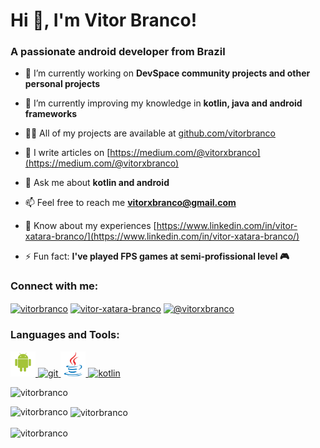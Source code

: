 <h1>Hi 👋, I'm Vitor Branco!</h1>
<h3>A passionate android developer from Brazil</h3>

- 🔭 I’m currently working on **DevSpace community projects and other personal projects**

- 🌱 I’m currently improving my knowledge in **kotlin, java and android frameworks**

- 👨‍💻 All of my projects are available at [github.com/vitorbranco](github.com/vitorbranco)

- 📝 I write articles on [https://medium.com/@vitorxbranco](https://medium.com/@vitorxbranco)

- 💬 Ask me about **kotlin and android**

- 📫 Feel free to reach me **vitorxbranco@gmail.com**

- 📄 Know about my experiences [https://www.linkedin.com/in/vitor-xatara-branco/](https://www.linkedin.com/in/vitor-xatara-branco/)

- ⚡ Fun fact: **I've played FPS games at semi-profissional level 🎮**

<h3 align="left">Connect with me:</h3>
<p align="left">
<a href="https://dev.to/vitorbranco" target="blank"><img align="center" src="https://raw.githubusercontent.com/rahuldkjain/github-profile-readme-generator/master/src/images/icons/Social/devto.svg" alt="vitorbranco" height="30" width="40" /></a>
<a href="https://linkedin.com/in/vitor-xatara-branco" target="blank"><img align="center" src="https://raw.githubusercontent.com/rahuldkjain/github-profile-readme-generator/master/src/images/icons/Social/linked-in-alt.svg" alt="vitor-xatara-branco" height="30" width="40" /></a>
<a href="https://medium.com/@vitorxbranco" target="blank"><img align="center" src="https://raw.githubusercontent.com/rahuldkjain/github-profile-readme-generator/master/src/images/icons/Social/medium.svg" alt="@vitorxbranco" height="30" width="40" /></a>
</p>

<h3 align="left">Languages and Tools:</h3>
<p align="left"> <a href="https://developer.android.com" target="_blank" rel="noreferrer"> <img src="https://raw.githubusercontent.com/devicons/devicon/master/icons/android/android-original-wordmark.svg" alt="android" width="40" height="40"/> </a> <a href="https://git-scm.com/" target="_blank" rel="noreferrer"> <img src="https://www.vectorlogo.zone/logos/git-scm/git-scm-icon.svg" alt="git" width="40" height="40"/> </a> <a href="https://www.java.com" target="_blank" rel="noreferrer"> <img src="https://raw.githubusercontent.com/devicons/devicon/master/icons/java/java-original.svg" alt="java" width="40" height="40"/> </a> <a href="https://kotlinlang.org" target="_blank" rel="noreferrer"> <img src="https://www.vectorlogo.zone/logos/kotlinlang/kotlinlang-icon.svg" alt="kotlin" width="40" height="40"/> </a> </p>

<p align="left"> <img src="https://komarev.com/ghpvc/?username=vitorbranco&label=Profile%20views&color=5000ff&style=flat" alt="vitorbranco" /> </p>

<p><img align="left" src="https://github-readme-stats.vercel.app/api/top-langs?username=vitorbranco&show_icons=true&theme=dark&locale=en&layout=compact" alt="vitorbranco" /></p>

<p>&nbsp;<img align="center" src="https://github-readme-stats.vercel.app/api?username=vitorbranco&show_icons=true&theme=dark&locale=en" alt="vitorbranco" /></p>

<p><img align="center" src="https://github-readme-streak-stats.herokuapp.com/?user=vitorbranco&theme=dark" alt="vitorbranco" /></p>
